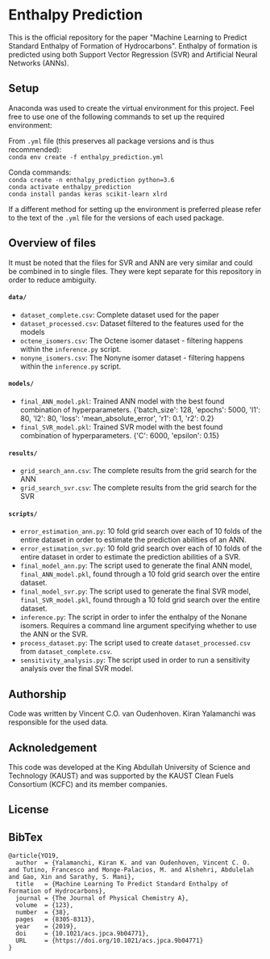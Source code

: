 # Enthalpy Prediction
This is the official repository for the paper "Machine Learning to Predict Standard Enthalpy of Formation of Hydrocarbons". Enthalpy of formation is predicted using both Support Vector Regression (SVR) and Artificial Neural Networks (ANNs).

## Setup 
Anaconda was used to create the virtual environment for this project. Feel free to use one of the following commands to set up the required environment:

From `.yml` file (this preserves all package versions and is thus recommended):  
`conda env create -f enthalpy_prediction.yml`

Conda commands:   
`conda create -n enthalpy_prediction python=3.6`   
`conda activate enthalpy_prediction`   
`conda install pandas keras scikit-learn xlrd`  

If a different method for setting up the environment is preferred please refer to the text of the `.yml` file for the versions of each used package. 

## Overview of files
It must be noted that the files for SVR and ANN are very similar and could be combined in to single files. They were kept separate for this repository in order to reduce ambiguity. 

#### `data/`
* `dataset_complete.csv`: Complete dataset used for the paper
* `dataset_processed.csv`: Dataset filtered to the features used for the models
* `octene_isomers.csv`: The Octene isomer dataset - filtering happens within the `inference.py` script.
* `nonyne_isomers.csv`: The Nonyne isomer dataset - filtering happens within the `inference.py` script.

#### `models/` 
* `final_ANN_model.pkl`: Trained ANN model with the best found combination of hyperparameters. 
{'batch_size': 128, 'epochs': 5000, 'l1': 80, 'l2': 80, 'loss': 'mean_absolute_error', 'r1': 0.1, 'r2': 0.2}
* `final_SVR_model.pkl`: Trained SVR model with the best found combination of hyperparameters. 
{'C': 6000, 'epsilon': 0.15}

#### `results/`
* `grid_search_ann.csv`: The complete results from the grid search for the ANN
* `grid_search_svr.csv`: The complete results from the grid search for the SVR

#### `scripts/`  
* `error_estimation_ann.py`: 10 fold grid search over each of 10 folds of the entire dataset in order to estimate the prediction abilities of an ANN. 
* `error_estimation_svr.py`: 10 fold grid search over each of 10 folds of the entire dataset in order to estimate the prediction abilities of a SVR. 
* `final_model_ann.py`: The script used to generate the final ANN model, `final_ANN_model.pkl`, found through a 10 fold grid search over the entire dataset. 
* `final_model_svr.py`: The script used to generate the final SVR model, `final_SVR_model.pkl`, found through a 10 fold grid search over the entire dataset. 
* `inference.py`: The script in order to infer the enthalpy of the Nonane isomers. Requires a command line argument specifying whether to use the ANN or the SVR. 
* `process_dataset.py`: The script used to create `dataset_processed.csv` from `dataset_complete.csv`. 
* `sensitivity_analysis.py`: The script used in order to run a sensitivity analysis over the final SVR model. 

## Authorship
Code was written by Vincent C.O. van Oudenhoven. Kiran Yalamanchi was responsible for the used data. 

## Acknoledgement 
This code was developed at the King Abdullah University of Science and Technology (KAUST) and was supported by the KAUST Clean Fuels Consortium (KCFC) and its member companies.

## License

## BibTex
```
@article{YO19,
  author  = {Yalamanchi, Kiran K. and van Oudenhoven, Vincent C. O. and Tutino, Francesco and Monge-Palacios, M. and Alshehri, Abdulelah and Gao, Xin and Sarathy, S. Mani},
  title   = {Machine Learning To Predict Standard Enthalpy of Formation of Hydrocarbons},
  journal = {The Journal of Physical Chemistry A},
  volume  = {123},
  number  = {38},
  pages   = {8305-8313},
  year    = {2019},
  doi     = {10.1021/acs.jpca.9b04771},
  URL     = {https://doi.org/10.1021/acs.jpca.9b04771}
}
```
